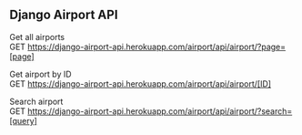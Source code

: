 <h2>Django Airport API</h2>

Get all airports<br/>
GET https://django-airport-api.herokuapp.com/airport/api/airport/?page=[page]

Get airport by ID<br/>
GET https://django-airport-api.herokuapp.com/airport/api/airport/[ID]

Search airport<br/>
GET https://django-airport-api.herokuapp.com/airport/api/airport/?search=[query]
